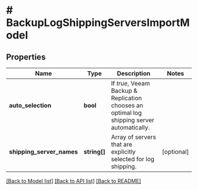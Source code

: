 # # BackupLogShippingServersImportModel

## Properties

Name | Type | Description | Notes
------------ | ------------- | ------------- | -------------
**auto_selection** | **bool** | If *true*, Veeam Backup &amp; Replication chooses an optimal log shipping server automatically. |
**shipping_server_names** | **string[]** | Array of servers that are explicitly selected for log shipping. | [optional]

[[Back to Model list]](../../README.md#models) [[Back to API list]](../../README.md#endpoints) [[Back to README]](../../README.md)
